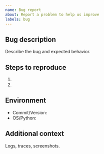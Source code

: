 ```yaml
---
name: Bug report
about: Report a problem to help us improve
labels: bug
---
```


## Bug description

Describe the bug and expected behavior.

## Steps to reproduce
1. 
2. 

## Environment
- Commit/Version:
- OS/Python:

## Additional context
Logs, traces, screenshots.

